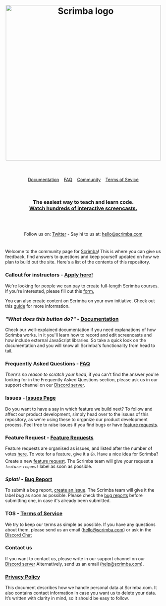 <br>
<h1 align="center">
	<a href="https://scrimba.com/"><img src="https://i.postimg.cc/02tKBTwD/blue.png" width="500" alt="Scrimba logo"></a>
	<br>
<br>
</h1>

<p align="center">
	<a href="DOCS.md">Documentation</a>&nbsp;&nbsp;&nbsp;
  <a href="FAQ.md">FAQ</a>&nbsp;&nbsp;&nbsp;
	<a href="http://bit.ly/scrimba-discord">Community</a>&nbsp;&nbsp;&nbsp;
  <a href="TERMS.md">Terms of Sevice</a>
</p>

<br>

<h3 align="center">
	The easiest way to teach and learn code.
	<br>
	<a href="https://scrimba.com/">Watch hundreds of interactive screencasts.</a>
</h3>

<br>
<br>

<p align="center">
Follow us on: <a href="https://twitter.com/scrimba">Twitter</a> - Say hi to us  at: <a href="mailto:hello@scrimba.com">hello@scrimba.com</a>
</p>

<h1 align="center"></h1>

Welcome to the community page for [Scrimba](https://scrimba.com/)! This is where you can give us feedback, find answers to questions and keep yourself updated on how we plan to build out the site. Here's a list of the contents of this repository.

### Callout for instructors - <a href="https://docs.google.com/forms/d/e/1FAIpQLScZVtqNbNRwmJ0yLS9_QSwM6e-OZiNsBRtUZUZeLBHuE9UHtw/viewform?usp=sf_link">Apply here!</a>
We're looking for people we can pay to create full-length Scrimba courses. If you're interested, please fill out this [form.](https://docs.google.com/forms/d/e/1FAIpQLScZVtqNbNRwmJ0yLS9_QSwM6e-OZiNsBRtUZUZeLBHuE9UHtw/viewform?usp=sf_link) 

You can also create content on Scrimba on your own initiative. Check out this <a href="INSTRUCTORS.md">guide</a> for more information.

### _"What does this button do?"_ - <a href="DOCS.md">Documentation</a>
Check our well-explained documentation if you need explanations of how Scrimba works. In it you'll learn how to record and edit screencasts and how include external JavaScript libraries. So take a quick look on the documentation and you will know all Scrimba's functionality from head to tail.

### Frequently Asked Questions - <a href="FAQ.md">FAQ</a>
_There's no reason to scratch your head_, if you can't find the answer you're looking for in the Frequently Asked Questions section, please ask us in our support channel on our [Discord server](https://discord.gg/Bs6SAv7).

### Issues  - <a href="https://github.com/scrimba/community/issues">Issues Page</a>
Do you want to have a say in which feature we build next? To follow and affect our product development, simply head over to the issues of this repository, as we're using these to organize our product development process. Feel free to raise issues if you find bugs or have <a href="https://github.com/scrimba/community/issues?q=is%3Aopen+is%3Aissue+label%3Afeature-request+sort%3Areactions-%2B1-desc">feature requests</a>.

### Feature Request - <a href="https://github.com/scrimba/community/issues?q=is%3Aopen+is%3Aissue+label%3Afeature-request+sort%3Areactions-%2B1-desc">Feature Requests</a>

Feature requests are organised as issues, and listed after the number of votes <a href="https://github.com/scrimba/community/issues?q=is%3Aopen+is%3Aissue+label%3Afeature-request+sort%3Areactions-%2B1-desc">here</a>. To vote for a feature, give it a :+1:. Have a nice idea for Scrimba? Create a new <a href="https://github.com/scrimba/community/issues/new">feature request</a>. The Scrimba team will give your request a _`feature-request`_ label as soon as possible.

### _Splat!_ -  <a href="https://github.com/scrimba/community/issues?q=is%3Aopen+is%3Aissue+label%3Abug">Bug Report</a>
To submit a bug report, <a href="https://github.com/scrimba/community/issues/new">create an issue</a>. The Scrimba team will give it the label *bug* as soon as possible. Please check the [bug reports](https://github.com/scrimba/community/issues?q=is%3Aopen+is%3Aissue+label%3Abug) before submitting one, in case it's already been submitted.

### TOS - <a href="TERMS.md">Terms of Service</a>
We try to keep our terms as simple as possible. If you have any questions about them, please send us an email (<a href="mailto:help@scrimba.com">hello@scrimba.com</a>) or ask in the [Discord Chat](https://discord.gg/Bs6SAv7)

### Contact us
If you want to contact us, please write in our support channel on our [Discord server](https://discord.gg/Bs6SAv7) Alternatively, send us an email (<a href="mailto:help@scrimba.com">help@scrimba.com</a>).

### <a href="PRIVACY.md">Privacy Policy</a>
This document describes how we handle personal data at Scrimba.com. It also contains contact information in case you want us to delete your data. It’s written with clarity in mind, so it should be easy to follow.
